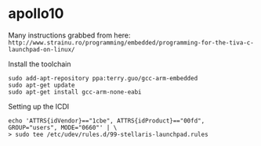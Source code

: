 apollo10
========

Many instructions grabbed from here:
``` http://www.strainu.ro/programming/embedded/programming-for-the-tiva-c-launchpad-on-linux/ ``` 

Install the toolchain

```
sudo add-apt-repository ppa:terry.guo/gcc-arm-embedded
sudo apt-get update
sudo apt-get install gcc-arm-none-eabi
```

Setting up the ICDI
```
echo 'ATTRS{idVendor}=="1cbe", ATTRS{idProduct}=="00fd", GROUP="users", MODE="0660"' | \
> sudo tee /etc/udev/rules.d/99-stellaris-launchpad.rules
```


